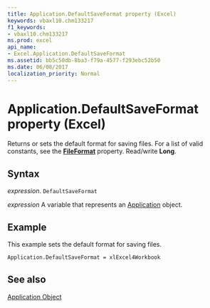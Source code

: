 ```yaml
---
title: Application.DefaultSaveFormat property (Excel)
keywords: vbaxl10.chm133217
f1_keywords:
- vbaxl10.chm133217
ms.prod: excel
api_name:
- Excel.Application.DefaultSaveFormat
ms.assetid: bb5c50db-8ba3-f79a-4577-f293ebc52b50
ms.date: 06/08/2017
localization_priority: Normal
---
```



# Application.DefaultSaveFormat property (Excel)

Returns or sets the default format for saving files. For a list of valid constants, see the  **[FileFormat](Excel.Workbook.FileFormat.md)** property. Read/write **Long**.


## Syntax

_expression_. `DefaultSaveFormat`

_expression_ A variable that represents an [Application](Excel.Application-graph-property.md) object.


## Example

This example sets the default format for saving files.


```vb
Application.DefaultSaveFormat = xlExcel4Workbook
```


## See also


[Application Object](Excel.Application(object).md)

